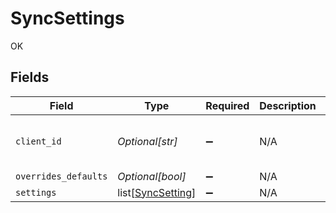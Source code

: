 # SyncSettings

OK


## Fields

| Field                                                   | Type                                                    | Required                                                | Description                                             | Example                                                 |
| ------------------------------------------------------- | ------------------------------------------------------- | ------------------------------------------------------- | ------------------------------------------------------- | ------------------------------------------------------- |
| `client_id`                                             | *Optional[str]*                                         | :heavy_minus_sign:                                      | N/A                                                     | 367f7975-267b-439b-90c6-a6040ee680f3                    |
| `overrides_defaults`                                    | *Optional[bool]*                                        | :heavy_minus_sign:                                      | N/A                                                     |                                                         |
| `settings`                                              | list[[SyncSetting](../../models/shared/syncsetting.md)] | :heavy_minus_sign:                                      | N/A                                                     |                                                         |